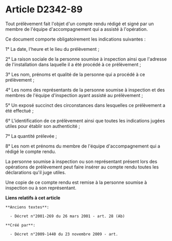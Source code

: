 # Article D2342-89

Tout prélèvement fait l'objet d'un compte rendu rédigé et signé par un membre de l'équipe d'accompagnement qui a assisté à
l'opération.

Ce document comporte obligatoirement les indications suivantes :

1° La date, l'heure et le lieu du prélèvement ;

2° La raison sociale de la personne soumise à inspection ainsi que l'adresse de l'installation dans laquelle il a été procédé
à ce prélèvement ;

3° Les nom, prénoms et qualité de la personne qui a procédé à ce prélèvement ;

4° Les noms des représentants de la personne soumise à inspection et des membres de l'équipe d'inspection ayant assisté au
prélèvement ;

5° Un exposé succinct des circonstances dans lesquelles ce prélèvement a été effectué ;

6° L'identification de ce prélèvement ainsi que toutes les indications jugées utiles pour établir son authenticité ;

7° La quantité prélevée ;

8° Les nom et prénoms du membre de l'équipe d'accompagnement qui a rédigé le compte rendu.

La personne soumise à inspection ou son représentant présent lors des opérations de prélèvement peut faire insérer au compte
rendu toutes les déclarations qu'il juge utiles.

Une copie de ce compte rendu est remise à la personne soumise à inspection ou à son représentant.

**Liens relatifs à cet article**

	**Anciens textes**:

	  - Décret n°2001-269 du 26 mars 2001 - art. 28 (Ab)

	**Créé par**:

	  - Décret n°2009-1440 du 23 novembre 2009 - art.
